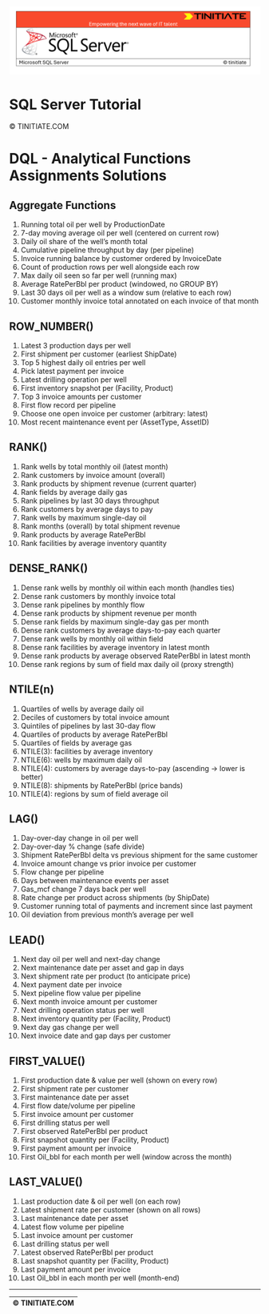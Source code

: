 ![SQL Server Tinitiate Image](../../../sqlserver-sql/sqlserver.png)

# SQL Server Tutorial

&copy; TINITIATE.COM

# DQL - Analytical Functions Assignments Solutions

## Aggregate Functions
1. Running total oil per well by ProductionDate
2. 7-day moving average oil per well (centered on current row)
3. Daily oil share of the well’s month total
4. Cumulative pipeline throughput by day (per pipeline)
5. Invoice running balance by customer ordered by InvoiceDate
6. Count of production rows per well alongside each row
7. Max daily oil seen so far per well (running max)
8. Average RatePerBbl per product (windowed, no GROUP BY)
9. Last 30 days oil per well as a window sum (relative to each row)
10. Customer monthly invoice total annotated on each invoice of that month

## ROW_NUMBER()
1. Latest 3 production days per well
2. First shipment per customer (earliest ShipDate)
3. Top 5 highest daily oil entries per well
4. Pick latest payment per invoice
5. Latest drilling operation per well
6. First inventory snapshot per (Facility, Product)
7. Top 3 invoice amounts per customer
8. First flow record per pipeline
9. Choose one open invoice per customer (arbitrary: latest)
10. Most recent maintenance event per (AssetType, AssetID)

## RANK()
1. Rank wells by total monthly oil (latest month)
2. Rank customers by invoice amount (overall)
3. Rank products by shipment revenue (current quarter)
4. Rank fields by average daily gas
5. Rank pipelines by last 30 days throughput
6. Rank customers by average days to pay
7. Rank wells by maximum single-day oil
8. Rank months (overall) by total shipment revenue
9. Rank products by average RatePerBbl
10. Rank facilities by average inventory quantity

## DENSE_RANK()
1. Dense rank wells by monthly oil within each month (handles ties)
2. Dense rank customers by monthly invoice total
3. Dense rank pipelines by monthly flow
4. Dense rank products by shipment revenue per month
5. Dense rank fields by maximum single-day gas per month
6. Dense rank customers by average days-to-pay each quarter
7. Dense rank wells by monthly oil within field
8. Dense rank facilities by average inventory in latest month
9. Dense rank products by average observed RatePerBbl in latest month
10. Dense rank regions by sum of field max daily oil (proxy strength)

## NTILE(n)
1. Quartiles of wells by average daily oil
2. Deciles of customers by total invoice amount
3. Quintiles of pipelines by last 30-day flow
4. Quartiles of products by average RatePerBbl
5. Quartiles of fields by average gas
6. NTILE(3): facilities by average inventory
7. NTILE(6): wells by maximum daily oil
8. NTILE(4): customers by average days-to-pay (ascending → lower is better)
9. NTILE(8): shipments by RatePerBbl (price bands)
10. NTILE(4): regions by sum of field average oil

## LAG()
1. Day-over-day change in oil per well
2. Day-over-day % change (safe divide)
3. Shipment RatePerBbl delta vs previous shipment for the same customer
4. Invoice amount change vs prior invoice per customer
5. Flow change per pipeline
6. Days between maintenance events per asset
7. Gas_mcf change 7 days back per well
8. Rate change per product across shipments (by ShipDate)
9. Customer running total of payments and increment since last payment
10. Oil deviation from previous month’s average per well

## LEAD()
1. Next day oil per well and next-day change
2. Next maintenance date per asset and gap in days
3. Next shipment rate per product (to anticipate price)
4. Next payment date per invoice
5. Next pipeline flow value per pipeline
6. Next month invoice amount per customer
7. Next drilling operation status per well
8. Next inventory quantity per (Facility, Product)
9. Next day gas change per well
10. Next invoice date and gap days per customer

## FIRST_VALUE()
1. First production date & value per well (shown on every row)
2. First shipment rate per customer
3. First maintenance date per asset
4. First flow date/volume per pipeline
5. First invoice amount per customer
6. First drilling status per well
7. First observed RatePerBbl per product
8. First snapshot quantity per (Facility, Product)
9. First payment amount per invoice
10. First Oil_bbl for each month per well (window across the month)

## LAST_VALUE()
1. Last production date & oil per well (on each row)
2. Latest shipment rate per customer (shown on all rows)
3. Last maintenance date per asset
4. Latest flow volume per pipeline
5. Last invoice amount per customer
6. Last drilling status per well
7. Latest observed RatePerBbl per product
8. Last snapshot quantity per (Facility, Product)
9. Last payment amount per invoice
10. Last Oil_bbl in each month per well (month-end)

***
| &copy; TINITIATE.COM |
|----------------------|
